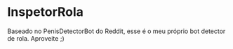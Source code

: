# InspetorRola
Baseado no PenisDetectorBot do Reddit, esse é o meu próprio bot detector de rola. Aproveite ;)
